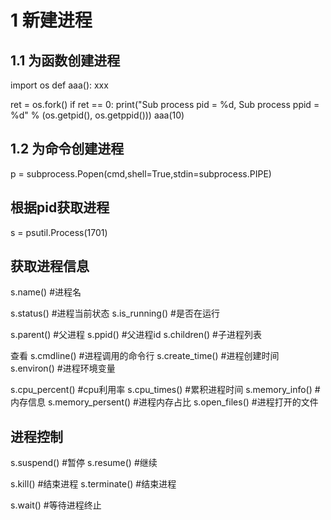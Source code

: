 # 1 新建进程
## 1.1 为函数创建进程
import os
def aaa():
    xxx

ret = os.fork()
    if ret == 0:
        print("Sub process pid = %d, Sub process ppid = %d" % (os.getpid(), os.getppid()))
        aaa(10)



## 1.2 为命令创建进程
p = subprocess.Popen(cmd,shell=True,stdin=subprocess.PIPE)

## 根据pid获取进程
s = psutil.Process(1701)

## 获取进程信息
s.name() #进程名

s.status() #进程当前状态
s.is_running() #是否在运行

s.parent() #父进程
s.ppid() #父进程id
s.children() #子进程列表

查看
s.cmdline() #进程调用的命令行
s.create_time() #进程创建时间
s.environ() #进程环境变量

s.cpu_percent() #cpu利用率
s.cpu_times() #累积进程时间
s.memory_info() #内存信息
s.memory_persent() #进程内存占比
s.open_files() #进程打开的文件

## 进程控制
s.suspend() #暂停
s.resume() #继续

s.kill() #结束进程
s.terminate() #结束进程

s.wait() #等待进程终止